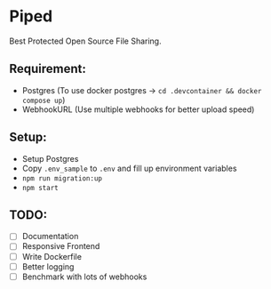 # Piped
Best Protected Open Source File Sharing.

## Requirement:
- Postgres (To use docker postgres -> `cd .devcontainer && docker compose up`)
- WebhookURL (Use multiple webhooks for better upload speed)

## Setup:
- Setup Postgres
- Copy `.env_sample` to `.env` and fill up environment variables
- `npm run migration:up`
- `npm start`

## TODO:
- [ ] Documentation
- [ ] Responsive Frontend
- [ ] Write Dockerfile
- [ ] Better logging
- [ ] Benchmark with lots of webhooks
